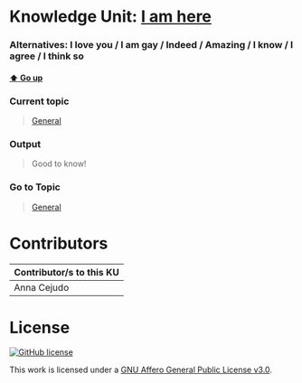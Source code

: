 # Knowledge Unit: [I am here](../../knowledge_units/general/i-am-here.md)
### Alternatives:   I love you   /  I am gay   /  Indeed   /  Amazing   /  I know   /  I agree   /  I think so 
#### [:arrow_up: Go up](../../topics/general.md)
### Current topic
> [General](../../topics/general.md)
### Output
> Good to know!
### Go to Topic
> [General](../../topics/general.md)


# Contributors

| Contributor/s to this KU |
| - | 
| Anna Cejudo |

# License
[![GitHub license](https://img.shields.io/github/license/inbrainz/cerebro)](https://github.com/inbrainz/cerebro/blob/master/LICENSE)

This work is licensed under a [GNU Affero General Public License v3.0](https://www.gnu.org/licenses/agpl-3.0.txt).